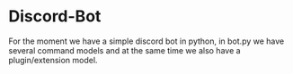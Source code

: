 # Discord-Bot
For the moment we have a simple discord bot in python, in bot.py we have several command models and at the same time we also have a plugin/extension model.
